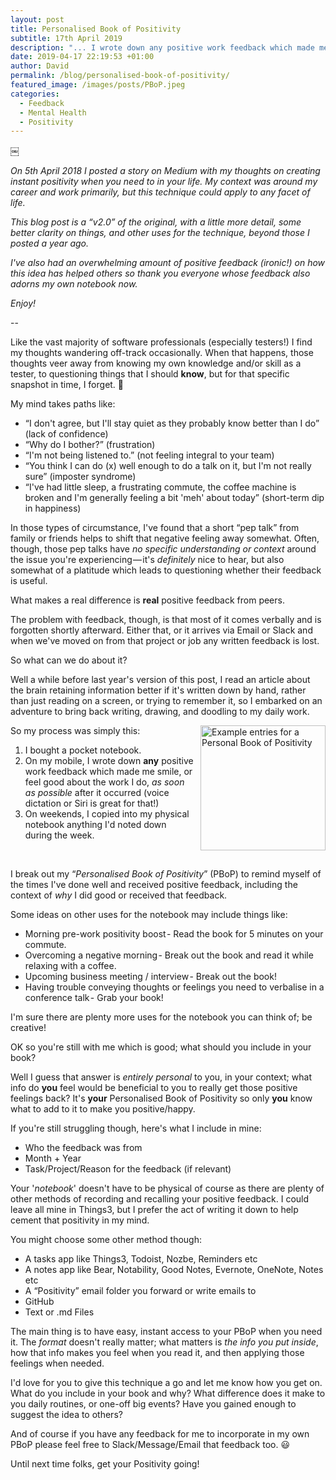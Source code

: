 ```yaml
---
layout: post
title: Personalised Book of Positivity
subtitle: 17th April 2019
description: "... I wrote down any positive work feedback which made me smile, or feel good about the work I do, as soon as possible after it occurred (voice dictation or Siri is great for that!)... I break out my Personalised Book of Positivity (PBoP) to remind myself of the times I've done well and received positive feedback, including the context of why I did good, or received that feedback."
date: 2019-04-17 22:19:53 +01:00
author: David
permalink: /blog/personalised-book-of-positivity/
featured_image: /images/posts/PBoP.jpeg
categories:
  - Feedback
  - Mental Health
  - Positivity
---
```

￼

_On 5th April 2018 I posted a story on Medium with my thoughts on creating instant positivity when you need to in your life. My context was around my career and work primarily, but this technique could apply to any facet of life._

_This blog post is a “v2.0” of the original, with a little more detail, some better clarity on things, and other uses for the technique, beyond those I posted a year ago._

_I've also had an overwhelming amount of positive feedback (ironic!) on how this idea has helped others so thank you everyone whose feedback also adorns my own notebook now._

_Enjoy!_

--

Like the vast majority of software professionals (especially testers!) I find my thoughts wandering off-track occasionally. When that happens, those thoughts veer away from knowing my own knowledge and/or skill as a tester, to questioning things that I should **know**, but for that specific snapshot in time, I forget. 🤔

My mind takes paths like:

* “I don't agree, but I'll stay quiet as they probably know better than I do” (lack of confidence)
* “Why do I bother?” (frustration)
* “I'm not being listened to.” (not feeling integral to your team)
* “You think I can do (x) well enough to do a talk on it, but I'm not really sure” (imposter syndrome)
* “I've had little sleep, a frustrating commute, the coffee machine is broken and I'm generally feeling a bit 'meh' about today” (short-term dip in happiness)

In those types of circumstance, I've found that a short “pep talk” from family or friends helps to shift that negative feeling away somewhat. Often, though, those pep talks have _no specific understanding or context_ around the issue you're experiencing — it's _definitely_ nice to hear, but also somewhat of a platitude which leads to questioning whether their feedback is useful.

What makes a real difference is **real** positive feedback from peers.

The problem with feedback, though, is that most of it comes verbally and is forgotten shortly afterward. Either that, or it arrives via Email or Slack and when we've moved on from that project or job any written feedback is lost.

So what can we do about it?

Well a while before last year's version of this post, I read an article about the brain retaining information better if it's written down by hand, rather than just reading on a screen, or trying to remember it, so I embarked on an adventure to bring back writing, drawing, and doodling to my daily work.

<img src="/images/posts/PBoP-200x300.jpeg" alt="Example entries for a Personal Book of Positivity" style="float:right; margin-left: 10px; width:200px;" />

So my process was simply this:

1. I bought a pocket notebook.
2. On my mobile, I wrote down **any** positive work feedback which made me smile, or feel good about the work I do, _as soon as possible_ after it occurred (voice dictation or Siri is great for that!)
3. On weekends, I copied into my physical notebook anything I'd noted down during the week.

<br style="clear:both;" />

I break out my “_Personalised Book of Positivity_” (PBoP) to remind myself of the times I've done well and received positive feedback, including the context of _why_ I did good or received that feedback.

Some ideas on other uses for the notebook may include things like:

* Morning pre-work positivity boost - Read the book for 5 minutes on your commute.
* Overcoming a negative morning - Break out the book and read it while relaxing with a coffee.
* Upcoming business meeting / interview - Break out the book!
* Having trouble conveying thoughts or feelings you need to verbalise in a conference talk - Grab your book!

I'm sure there are plenty more uses for the notebook you can think of; be creative!

OK so you're still with me which is good; what should you include in your book?

Well I guess that answer is _entirely personal_ to you, in your context; what info do **you** feel would be beneficial to you to really get those positive feelings back? It's **your** Personalised Book of Positivity so only **you** know what to add to it to make you positive/happy.

If you're still struggling though, here's what I include in mine:

* Who the feedback was from
* Month + Year
* Task/Project/Reason for the feedback (if relevant)

Your '_notebook_' doesn't have to be physical of course as there are plenty of other methods of recording and recalling your positive feedback. I could leave all mine in Things3, but I prefer the act of writing it down to help cement that positivity in my mind.

You might choose some other method though:

* A tasks app like Things3, Todoist, Nozbe, Reminders etc
* A notes app like Bear, Notability, Good Notes, Evernote, OneNote, Notes etc
* A “Positivity” email folder you forward or write emails to
* GitHub
* Text or .md Files

The main thing is to have easy, instant access to your PBoP when you need it. The _format_ doesn't really matter; what matters is _the info you put inside_, how that info makes you feel when you read it, and then applying those feelings when needed.

I'd love for you to give this technique a go and let me know how you get on. What do you include in your book and why? What difference does it make to you daily routines, or one-off big events? Have you gained enough to suggest the idea to others?

And of course if you have any feedback for me to incorporate in my own PBoP please feel free to Slack/Message/Email that feedback too. 😃

Until next time folks, get your Positivity going!
